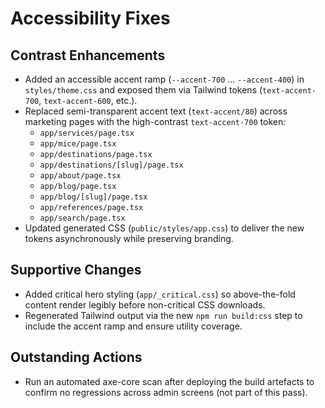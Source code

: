 # Accessibility Fixes

## Contrast Enhancements

- Added an accessible accent ramp (`--accent-700` … `--accent-400`) in `styles/theme.css` and exposed them via Tailwind tokens (`text-accent-700`, `text-accent-600`, etc.).
- Replaced semi-transparent accent text (`text-accent/80`) across marketing pages with the high-contrast `text-accent-700` token:
  - `app/services/page.tsx`
  - `app/mice/page.tsx`
  - `app/destinations/page.tsx`
  - `app/destinations/[slug]/page.tsx`
  - `app/about/page.tsx`
  - `app/blog/page.tsx`
  - `app/blog/[slug]/page.tsx`
  - `app/references/page.tsx`
  - `app/search/page.tsx`
- Updated generated CSS (`public/styles/app.css`) to deliver the new tokens asynchronously while preserving branding.

## Supportive Changes

- Added critical hero styling (`app/_critical.css`) so above-the-fold content render legibly before non-critical CSS downloads.
- Regenerated Tailwind output via the new `npm run build:css` step to include the accent ramp and ensure utility coverage.

## Outstanding Actions

- Run an automated axe-core scan after deploying the build artefacts to confirm no regressions across admin screens (not part of this pass).
